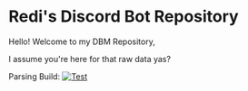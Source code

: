 # Redi's Discord Bot Repository

Hello! Welcome to my DBM Repository,

I assume you're here for that raw data yas?

Parsing Build: [![Test](https://img.shields.io/badge/Version-1.2-critical.svg)](https://google.com)